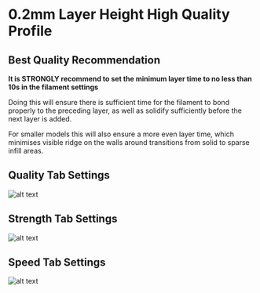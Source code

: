 # 0.2mm Layer Height High Quality Profile

## Best Quality Recommendation

**It is STRONGLY recommend to set the minimum layer time to no less than 10s in the filament settings**

Doing this will ensure there is sufficient time for the filament to bond properly to the preceding layer, as well as solidify sufficiently before the next layer is added.

For smaller models this will also ensure a more even layer time, which minimises visible ridge on the walls around transitions from solid to sparse infill areas.

## Quality Tab Settings

![alt text](https://github.com/stew675/qidi-plus4-extras/blob/main/orca-slicer-settings/Print_Profiles/Quality-0.2/Quality.png "Quality Tab Settings")

## Strength Tab Settings

![alt text](https://github.com/stew675/qidi-plus4-extras/blob/main/orca-slicer-settings/Print_Profiles/Quality-0.2/Strength.png "Strength Tab Settings")

## Speed Tab Settings

![alt text](https://github.com/stew675/qidi-plus4-extras/blob/main/orca-slicer-settings/Print_Profiles/Quality-0.2/Speed.png "Speed Tab Settings")

